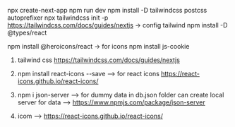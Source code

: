 npx create-next-app
npm run dev
npm install -D tailwindcss postcss autoprefixer
npx tailwindcss init -p
https://tailwindcss.com/docs/guides/nextjs  -> config tailwind
npm install -D @types/react

npm install @heroicons/react  -> for icons
npm install js-cookie

1. tailwind css 
    https://tailwindcss.com/docs/guides/nextjs
2. npm install react-icons --save --> for react icons https://react-icons.github.io/react-icons/

3. npm i json-server --> for dummy data in db.json folder can create local server for data --> https://www.npmjs.com/package/json-server

4. icom --> https://react-icons.github.io/react-icons/
